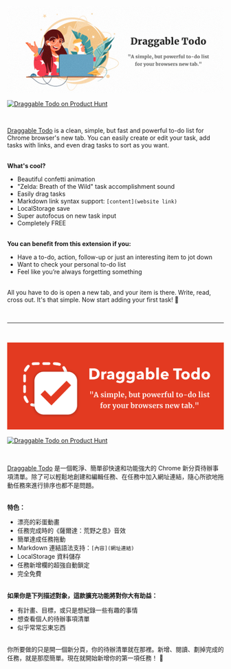 [![Photo](https://raw.githubusercontent.com/rayc2045/todo-chrome-extension/main/images/original/marquee_promo_tile.png)](https://chrome.google.com/webstore/detail/draggable-to-do-list%EF%BD%9C%E5%8F%AF%E6%8B%96%E6%9B%B3%E7%9A%84/pndehpgkgbajinooeiebnjikfdfgoogi)

<p>
  <a href="https://www.producthunt.com/posts/draggable-todo" target="_blank">
    <img style="width: 250px; height: 54px;" width="250" height="54" src="https://api.producthunt.com/widgets/embed-image/v1/featured.svg?theme=dark&post_id=294817" alt="Draggable Todo on Product Hunt"/>
  </a>
</p>
<br>

[Draggable Todo](https://chrome.google.com/webstore/detail/draggable-to-do-list%EF%BD%9C%E5%8F%AF%E6%8B%96%E6%9B%B3%E7%9A%84/pndehpgkgbajinooeiebnjikfdfgoogi) is a clean, simple, but fast and powerful to-do list for Chrome browser's new tab. You can easily create or edit your task, add tasks with links, and even drag tasks to sort as you want.

\
**What's cool?**

- Beautiful confetti animation
- "Zelda: Breath of the Wild" task accomplishment sound
- Easily drag tasks
- Markdown link syntax support: `[content](website link)`
- LocalStorage save
- Super autofocus on new task input
- Completely FREE

\
**You can benefit from this extension if you:**

- Have a to-do, action, follow-up or just an interesting item to jot down
- Want to check your personal to-do list
- Feel like you’re always forgetting something

\
All you have to do is open a new tab, and your item is there. Write, read, cross out. It's that simple. Now start adding your first task! 🙂

</br>

---

<br>

[![Photo](https://raw.githubusercontent.com/rayc2045/todo-chrome-extension/main/images/promo/marquee_promo_tile.png)](https://chrome.google.com/webstore/detail/draggable-to-do-list%EF%BD%9C%E5%8F%AF%E6%8B%96%E6%9B%B3%E7%9A%84/pndehpgkgbajinooeiebnjikfdfgoogi)

<p>
  <a href="https://www.producthunt.com/posts/draggable-todo" target="_blank">
    <img style="width: 250px; height: 54px;" width="250" height="54" src="https://api.producthunt.com/widgets/embed-image/v1/featured.svg?post_id=294817" alt="Draggable Todo on Product Hunt"/>
  </a>
</p>
<br>

[Draggable Todo](https://chrome.google.com/webstore/detail/draggable-to-do-list%EF%BD%9C%E5%8F%AF%E6%8B%96%E6%9B%B3%E7%9A%84/pndehpgkgbajinooeiebnjikfdfgoogi) 是一個乾淨、簡單卻快速和功能強大的 Chrome 新分頁待辦事項清單。除了可以輕鬆地創建和編輯任務、在任務中加入網址連結，隨心所欲地拖動任務來進行排序也都不是問題。

\
**特色：**

- 漂亮的彩蛋動畫
- 任務完成時的《薩爾達：荒野之息》音效
- 簡單達成任務拖動
- Markdown 連結語法支持：`[內容](網址連結)`
- LocalStorage 資料儲存
- 任務新增欄的超強自動鎖定
- 完全免費

\
**如果你是下列描述對象，這款擴充功能將對你大有助益：**

- 有計畫、目標，或只是想紀錄一些有趣的事情
- 想查看個人的待辦事項清單
- 似乎常常忘東忘西

\
你所要做的只是開一個新分頁，你的待辦清單就在那裡。新增、閱讀、劃掉完成的任務，就是那麼簡單。現在就開始新增你的第一項任務！ 🙂
